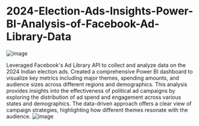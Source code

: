 # 2024-Election-Ads-Insights-Power-BI-Analysis-of-Facebook-Ad-Library-Data
![image](https://github.com/user-attachments/assets/08c95a5c-92a9-4338-ac3d-9452b9c26042)

Leveraged Facebook's Ad Library API to collect and analyze data on the 2024 Indian election ads. Created a comprehensive Power BI dashboard to visualize key metrics including major themes, spending amounts, and audience sizes across different regions and demographics. This analysis provides insights into the effectiveness of political ad campaigns by exploring the distribution of ad spend and engagement across various states and demographics. The data-driven approach offers a clear view of campaign strategies, highlighting how different themes resonate with the audience.
![image](https://github.com/user-attachments/assets/0075bfb5-0380-4530-a8a2-ac996a2f8128)
